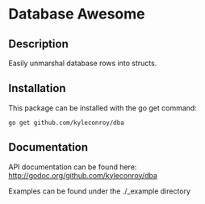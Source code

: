 # Database Awesome

## Description

Easily unmarshal database rows into structs.

## Installation

This package can be installed with the go get command:

```
go get github.com/kyleconroy/dba
```

## Documentation

API documentation can be found here: http://godoc.org/github.com/kyleconroy/dba

Examples can be found under the ./_example directory
